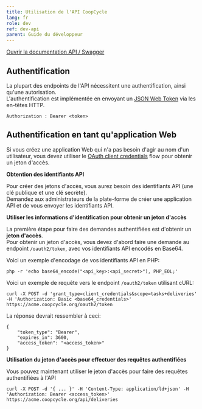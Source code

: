 ```yaml
---
title: Utilisation de l'API CoopCycle
lang: fr
role: dev
ref: dev-api
parent: Guide du développeur
---
```


[Ouvrir la documentation API / Swagger](https://demo.coopcycle.org/api/docs)

## Authentification

La plupart des endpoints de l'API nécessitent une authentification, ainsi qu'une autorisation.
<br>
L'authentification est implémentée en envoyant un [JSON Web Token](https://jwt.io/introduction/) via les en-têtes HTTP.

```
Authorization : Bearer <token>
```
## Authentification en tant qu'application Web

Si vous créez une application Web qui n'a pas besoin d'agir au nom d'un utilisateur, vous devez utiliser le [OAuth client credentials](https://oauth.net/2/grant-types/client-credentials/) flow pour obtenir un jeton d'accès.

**Obtention des identifiants API**

Pour créer des jetons d'accès, vous aurez besoin des identifiants API (une clé publique et une clé secrète).
<br>
Demandez aux administrateurs de la plate-forme de créer une application API et de vous envoyer les identifiants API.

**Utiliser les informations d'identification pour obtenir un jeton d'accès**

La première étape pour faire des demandes authentifiées est d'obtenir un **jeton d'accès**.
<br>
Pour obtenir un jeton d'accès, vous devez d'abord faire une demande au endpoint `/oauth2/token`, avec vos identifiants API encodés en Base64.

Voici un exemple d'encodage de vos identifiants API en PHP:

```
php -r 'echo base64_encode("<api_key>:<api_secret>"), PHP_EOL;'
```

Voici un exemple de requête vers le endpoint `/oauth2/token` utilisant cURL:

```
curl -X POST -d 'grant_type=client_credentials&scope=tasks+deliveries' -H 'Authorization: Basic <base64_credentials>' https://acme.coopcycle.org/oauth2/token
```

La réponse devrait ressembler à ceci:

```
{
    "token_type": "Bearer",
    "expires_in": 3600,
    "access_token": "<access_token>"
}
```

**Utilisation du jeton d'accès pour effectuer des requêtes authentifiées**

Vous pouvez maintenant utiliser le jeton d'accès pour faire des requêtes authentifiées à l'API

```
curl -X POST -d '{ ... }' -H 'Content-Type: application/ld+json' -H 'Authorization: Bearer <access_token>' https://acme.coopcycle.org/api/deliveries
```
